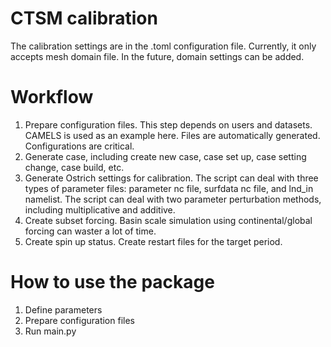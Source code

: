 # CTSM calibration
The calibration settings are in the .toml configuration file. Currently, it only accepts mesh domain file. In the future, domain settings can be added.  

# Workflow
1. Prepare configuration files. This step depends on users and datasets. CAMELS is used as an example here. Files are automatically generated. Configurations are critical.
2. Generate case, including create new case, case set up, case setting change, case build, etc.
3. Generate Ostrich settings for calibration. The script can deal with three types of parameter files: parameter nc file, surfdata nc file, and lnd_in namelist. The script can deal with two parameter perturbation methods, including multiplicative and additive.  
4. Create subset forcing. Basin scale simulation using continental/global forcing can waster a lot of time.  
5. Create spin up status. Create restart files for the target period. 

# How to use the package
1. Define parameters
2. Prepare configuration files
3. Run main.py
